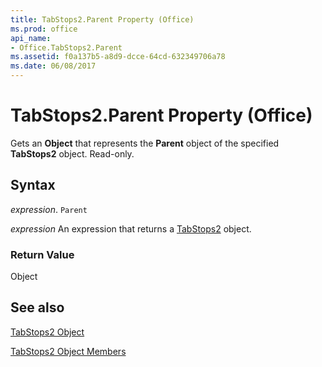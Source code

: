 ```yaml
---
title: TabStops2.Parent Property (Office)
ms.prod: office
api_name:
- Office.TabStops2.Parent
ms.assetid: f0a137b5-a8d9-dcce-64cd-632349706a78
ms.date: 06/08/2017
---
```



# TabStops2.Parent Property (Office)

Gets an  **Object** that represents the **Parent** object of the specified **TabStops2** object. Read-only.


## Syntax

 _expression_. `Parent`

 _expression_ An expression that returns a [TabStops2](./Office.TabStops2.md) object.


### Return Value

Object


## See also


[TabStops2 Object](Office.TabStops2.md)



[TabStops2 Object Members](./overview/tabstops2-members-office.md)

